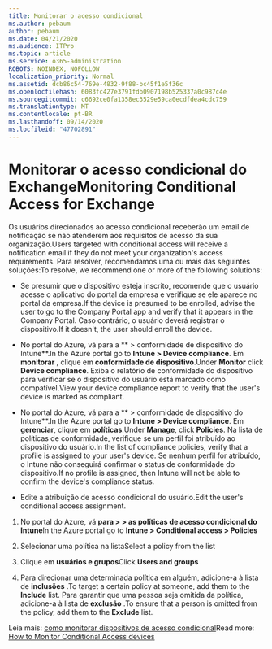```yaml
---
title: Monitorar o acesso condicional
ms.author: pebaum
author: pebaum
ms.date: 04/21/2020
ms.audience: ITPro
ms.topic: article
ms.service: o365-administration
ROBOTS: NOINDEX, NOFOLLOW
localization_priority: Normal
ms.assetid: dcb86c54-769e-4832-9f88-bc45f1e5f36c
ms.openlocfilehash: 6083fc427e3791fdb0907198b525337a0c987c4e
ms.sourcegitcommit: c6692ce0fa1358ec3529e59ca0ecdfdea4cdc759
ms.translationtype: MT
ms.contentlocale: pt-BR
ms.lasthandoff: 09/14/2020
ms.locfileid: "47702891"
---
```

# <a name="monitoring-conditional-access-for-exchange"></a><span data-ttu-id="985e5-102">Monitorar o acesso condicional do Exchange</span><span class="sxs-lookup"><span data-stu-id="985e5-102">Monitoring Conditional Access for Exchange</span></span>

<span data-ttu-id="985e5-103">Os usuários direcionados ao acesso condicional receberão um email de notificação se não atenderem aos requisitos de acesso da sua organização.</span><span class="sxs-lookup"><span data-stu-id="985e5-103">Users targeted with conditional access will receive a notification email if they do not meet your organization's access requirements.</span></span> <span data-ttu-id="985e5-104">Para resolver, recomendamos uma ou mais das seguintes soluções:</span><span class="sxs-lookup"><span data-stu-id="985e5-104">To resolve, we recommend one or more of the following solutions:</span></span>
  
- <span data-ttu-id="985e5-105">Se presumir que o dispositivo esteja inscrito, recomende que o usuário acesse o aplicativo do portal da empresa e verifique se ele aparece no portal da empresa.</span><span class="sxs-lookup"><span data-stu-id="985e5-105">If the device is presumed to be enrolled, advise the user to go to the Company Portal app and verify that it appears in the Company Portal.</span></span> <span data-ttu-id="985e5-106">Caso contrário, o usuário deverá registrar o dispositivo.</span><span class="sxs-lookup"><span data-stu-id="985e5-106">If it doesn't, the user should enroll the device.</span></span>
    
- <span data-ttu-id="985e5-107">No portal do Azure, vá para a \*\* \> conformidade de dispositivo do Intune\*\*.</span><span class="sxs-lookup"><span data-stu-id="985e5-107">In the Azure portal go to **Intune \> Device compliance**.</span></span> <span data-ttu-id="985e5-108">Em **monitorar** , clique em **conformidade de dispositivo**.</span><span class="sxs-lookup"><span data-stu-id="985e5-108">Under **Monitor** click **Device compliance**.</span></span> <span data-ttu-id="985e5-109">Exiba o relatório de conformidade do dispositivo para verificar se o dispositivo do usuário está marcado como compatível.</span><span class="sxs-lookup"><span data-stu-id="985e5-109">View your device compliance report to verify that the user's device is marked as compliant.</span></span> 
    
- <span data-ttu-id="985e5-110">No portal do Azure, vá para a \*\* \> conformidade de dispositivo do Intune\*\*.</span><span class="sxs-lookup"><span data-stu-id="985e5-110">In the Azure portal go to **Intune \> Device compliance**.</span></span> <span data-ttu-id="985e5-111">Em **gerenciar**, clique em **políticas**.</span><span class="sxs-lookup"><span data-stu-id="985e5-111">Under **Manage**, click **Policies**.</span></span> <span data-ttu-id="985e5-112">Na lista de políticas de conformidade, verifique se um perfil foi atribuído ao dispositivo do usuário.</span><span class="sxs-lookup"><span data-stu-id="985e5-112">In the list of compliance policies, verify that a profile is assigned to your user's device.</span></span> <span data-ttu-id="985e5-113">Se nenhum perfil for atribuído, o Intune não conseguirá confirmar o status de conformidade do dispositivo.</span><span class="sxs-lookup"><span data-stu-id="985e5-113">If no profile is assigned, then Intune will not be able to confirm the device's compliance status.</span></span> 
    
- <span data-ttu-id="985e5-114">Edite a atribuição de acesso condicional do usuário.</span><span class="sxs-lookup"><span data-stu-id="985e5-114">Edit the user's conditional access assignment.</span></span>
    
1. <span data-ttu-id="985e5-115">No portal do Azure, vá **para \> \> as políticas de acesso condicional do Intune**</span><span class="sxs-lookup"><span data-stu-id="985e5-115">In the Azure portal go to **Intune \> Conditional access \> Policies**</span></span>
    
2. <span data-ttu-id="985e5-116">Selecionar uma política na lista</span><span class="sxs-lookup"><span data-stu-id="985e5-116">Select a policy from the list</span></span>
    
3. <span data-ttu-id="985e5-117">Clique em **usuários e grupos**</span><span class="sxs-lookup"><span data-stu-id="985e5-117">Click **Users and groups**</span></span>
    
4. <span data-ttu-id="985e5-118">Para direcionar uma determinada política em alguém, adicione-a à lista de **inclusões** .</span><span class="sxs-lookup"><span data-stu-id="985e5-118">To target a certain policy at someone, add them to the **Include** list.</span></span> <span data-ttu-id="985e5-119">Para garantir que uma pessoa seja omitida da política, adicione-a à lista de **exclusão** .</span><span class="sxs-lookup"><span data-stu-id="985e5-119">To ensure that a person is omitted from the policy, add them to the **Exclude** list.</span></span> 
    
<span data-ttu-id="985e5-120">Leia mais: [como monitorar dispositivos de acesso condicional](https://docs.microsoft.com/intune/conditional-access-exchange-monitor)</span><span class="sxs-lookup"><span data-stu-id="985e5-120">Read more: [How to Monitor Conditional Access devices](https://docs.microsoft.com/intune/conditional-access-exchange-monitor)</span></span>
  

